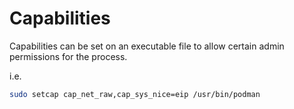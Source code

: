 

# Capabilities

Capabilities can be set on an executable file to allow certain admin permissions for the process.

i.e.
```bash
sudo setcap cap_net_raw,cap_sys_nice=eip /usr/bin/podman 
```
